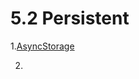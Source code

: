 # 5.2 Persistent

1.[AsyncStorage](https://facebook.github.io/react-native/docs/asyncstorage.html)

2.
